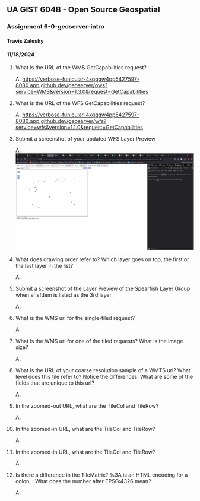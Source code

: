 ## UA GIST 604B - Open Source Geospatial
### Assignment 6-0-geoserver-intro
#### Travis Zalesky
#### 11/18/2024

1. What is the URL of the WMS GetCapabilities request?

    A. https://verbose-funicular-4xqqqw4pp5427597-8080.app.github.dev/geoserver/ows?service=WMS&version=1.3.0&request=GetCapabilities

2. What is the URL of the WFS GetCapabilities request?

    A. https://verbose-funicular-4xqqqw4pp5427597-8080.app.github.dev/geoserver/wfs?service=wfs&version=1.1.0&request=GetCapabilities

3. Submit a screenshot of your updated WFS Layer Preview

    A.
    ![Archaeological sites stylized web feature service layer preview](screencaps/wfs.PNG)


4. What does drawing order refer to? Which layer goes on top, the first or the last layer in the list?

    A.

5. Submit a screenshot of the Layer Preview of the Spearfish Layer Group when sf:sfdem is listed as the 3rd layer.

    A.

6. What is the WMS url for the single-tiled request?

    A.

7. What is the WMS url for one of the tiled requests? What is the image size?

    A.

8. What is the URL of your coarse resolution sample of a WMTS url? What level does this tile refer to? Notice the differences. What are some of the fields that are unique to this url?

    A.

9. In the zoomed-out URL, what are the TileCol and TileRow?

    A.

10. In the zoomed-in URL, what are the TileCol and TileRow?

    A.

11. In the zoomed-in URL, what are the TileCol and TileRow?

    A.

12. Is there a difference in the TileMatrix? %3A is an HTML encoding for a colon, :.What does the number after EPSG:4326 mean?

    A.

